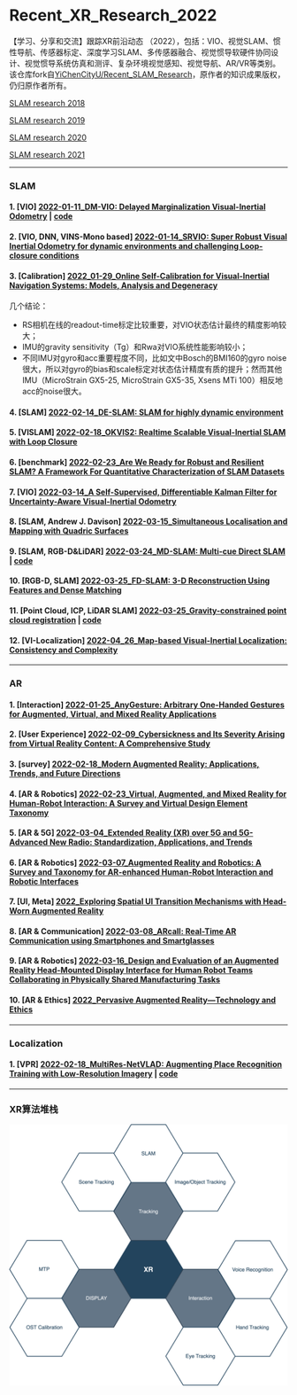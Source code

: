 # Recent_XR_Research_2022

【学习、分享和交流】跟踪XR前沿动态 （2022），包括：VIO、视觉SLAM、惯性导航、传感器标定、深度学习SLAM、多传感器融合、视觉惯导软硬件协同设计、视觉惯导系统仿真和测评、复杂环境视觉感知、视觉导航、AR/VR等类别。  
该仓库fork自[YiChenCityU/Recent_SLAM_Research](https://github.com/YiChenCityU/Recent_SLAM_Research)，原作者的知识成果版权，仍归原作者所有。

[SLAM research 2018](https://github.com/highlightz/Recent_SLAM_Research/blob/master/SLAM_Research_2018.md)

[SLAM research 2019](https://github.com/highlightz/Recent_SLAM_Research/blob/master/SLAM_Research_2019.md)

[SLAM research 2020](https://github.com/highlightz/Recent_SLAM_Research/blob/master/SLAM_Research_2020.md)

[SLAM research 2021](https://github.com/highlightz/Recent_SLAM_Research/blob/master/SLAM_Research_2021.md)

---
### SLAM 
#### 1. [VIO] [2022-01-11_DM-VIO: Delayed Marginalization Visual-Inertial Odometry](https://arxiv.org/abs/2201.04114) | [code](https://vision.in.tum.de/research/vslam/dm-vio?redirect=1)

#### 2. [VIO, DNN, VINS-Mono based] [2022-01-14_SRVIO: Super Robust Visual Inertial Odometry for dynamic environments and challenging Loop-closure conditions](https://arxiv.org/abs/2201.05386)

#### 3. [Calibration] [2022_01-29_Online Self-Calibration for Visual-Inertial Navigation Systems: Models, Analysis and Degeneracy](https://arxiv.org/abs/2201.09170)
几个结论：  
- RS相机在线的readout-time标定比较重要，对VIO状态估计最终的精度影响较大；
- IMU的gravity sensitivity（Tg）和Rwa对VIO系统性能影响较小；
- 不同IMU对gyro和acc重要程度不同，比如文中Bosch的BMI160的gyro noise很大，所以对gyro的bias和scale标定对状态估计精度有质的提升；然而其他IMU（MicroStrain GX5-25, MicroStrain GX5-35, Xsens MTi 100）相反地acc的noise很大。

#### 4. [SLAM] [2022-02-14_DE-SLAM: SLAM for highly dynamic environment](https://onlinelibrary.wiley.com/doi/abs/10.1002/rob.22062)

#### 5. [VISLAM] [2022-02-18_OKVIS2: Realtime Scalable Visual-Inertial SLAM with Loop Closure](https://arxiv.org/abs/2202.09199)
#### 6. [benchmark] [2022-02-23_Are We Ready for Robust and Resilient SLAM? A Framework For Quantitative Characterization of SLAM Datasets](https://arxiv.org/abs/2202.11312)

#### 7. [VIO] [2022-03-14_A Self-Supervised, Differentiable Kalman Filter for Uncertainty-Aware Visual-Inertial Odometry](https://arxiv.org/abs/2203.07207)

#### 8. [SLAM, Andrew J. Davison] [2022-03-15_Simultaneous Localisation and Mapping with Quadric Surfaces](https://arxiv.org/abs/2203.08040)

#### 9. [SLAM, RGB-D&LiDAR] [2022-03-24_MD-SLAM: Multi-cue Direct SLAM](https://arxiv.org/abs/2203.13237) | [code](https://github.com/digiamm/md_slam)

#### 10. [RGB-D, SLAM] [2022-03-25_FD-SLAM: 3-D Reconstruction Using Features and Dense Matching](https://arxiv.org/abs/2203.13861)

#### 11. [Point Cloud, ICP, LiDAR SLAM] [2022-03-25_Gravity-constrained point cloud registration](https://arxiv.org/abs/2203.13799) | [code](https://github.com/ethz-asl/libpointmatcher)

#### 12. [VI-Localization] [2022-04_26_Map-based Visual-Inertial Localization: Consistency and Complexity](https://arxiv.org/abs/2204.12173)

---

### AR

#### 1. [Interaction] [2022-01-25_AnyGesture: Arbitrary One-Handed Gestures for Augmented, Virtual, and Mixed Reality Applications](https://scholar.google.com/scholar_url?url=https://www.mdpi.com/2076-3417/12/4/1888/pdf&hl=zh-CN&sa=X&d=569801102176849297&ei=e7spYsKnGJGJmwGt9K-wAQ&scisig=AAGBfm0iKA1H3hgwN4p67iekcUr7f-XAZA&oi=scholaralrt&html=&pos=0&folt=rel)

#### 2. [User Experience] [2022-02-09_Cybersickness and Its Severity Arising from Virtual Reality Content: A Comprehensive Study](https://scholar.google.com/scholar_url?url=https://www.mdpi.com/1424-8220/22/4/1314/pdf&hl=zh-CN&sa=X&d=194531123073878741&ei=e7spYsKnGJGJmwGt9K-wAQ&scisig=AAGBfm04aJGj1NbYYGgaMYH1zvFJA0OT6A&oi=scholaralrt&html=&pos=1&folt=rel)

#### 3. [survey] [2022-02-18_Modern Augmented Reality: Applications, Trends, and Future Directions](https://arxiv.org/abs/2202.09450)

#### 4. [AR & Robotics] [2022-02-23_Virtual, Augmented, and Mixed Reality for Human-Robot Interaction: A Survey and Virtual Design Element Taxonomy](https://arxiv.org/abs/2202.11249)
#### 5. [AR & 5G] [2022-03-04_Extended Reality (XR) over 5G and 5G-Advanced New Radio: Standardization, Applications, and Trends](https://arxiv.org/abs/2203.02242)
#### 6. [AR & Robotics] [2022-03-07_Augmented Reality and Robotics: A Survey and Taxonomy for AR-enhanced Human-Robot Interaction and Robotic Interfaces](https://arxiv.org/abs/2203.03254)

#### 7. [UI, Meta] [2022_Exploring Spatial UI Transition Mechanisms with Head-Worn Augmented Reality](https://scholar.google.com/scholar_url?url=https://ericlu.me/papers/ui_transition_chi22_preprint.pdf&hl=zh-CN&sa=X&d=6257014197178048915&ei=l7UrYuuMFJGJmwHIxpjYAw&scisig=AAGBfm2wUiNfyy7u62H3vDudhJyvaIpzcw&oi=scholaralrt&html=&pos=1&folt=rel)

#### 8. [AR & Communication] [2022-03-08_ARcall: Real-Time AR Communication using Smartphones and Smartglasses](https://arxiv.org/abs/2203.04358)

#### 9. [AR & Robotics] [2022-03-16_Design and Evaluation of an Augmented Reality Head-Mounted Display Interface for Human Robot Teams Collaborating in Physically Shared Manufacturing Tasks](https://arxiv.org/abs/2203.08343)

#### 10. [AR & Ethics] [2022_Pervasive Augmented Reality—Technology and Ethics](https://scholar.google.com/scholar_url?url=https://ieeexplore.ieee.org/iel7/7756/5210084/09733791.pdf&hl=zh-CN&sa=X&d=8420753794810736769&ei=lnM1YpL0JIytmwGEj6qIDw&scisig=AAGBfm3y8w4_1qEI_5lUPwNZ0C5ucavbFg&oi=scholaralrt&html=&pos=0&folt=rel)

---

### Localization
#### 1. [VPR] [2022-02-18_MultiRes-NetVLAD: Augmenting Place Recognition Training with Low-Resolution Imagery](https://arxiv.org/abs/2202.09146) |  [code](https://github.com/Ahmedest61/MultiRes-NetVLAD)

---

### XR算法堆栈
![XR power](XRStack.png)
